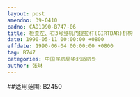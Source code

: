 ```yaml
---
layout: post
amendno: 39-0410
cadno: CAD1990-B747-06
title: 检查左、右3号登机门提拉杆(GIRTBAR)机构
date: 1990-05-11 00:00:00 +0800
effdate: 1990-06-04 00:00:00 +0800
tag: B747
categories: 中国民航局华北适航处
author: 张琳
---
```


##适用范围:
B2450

